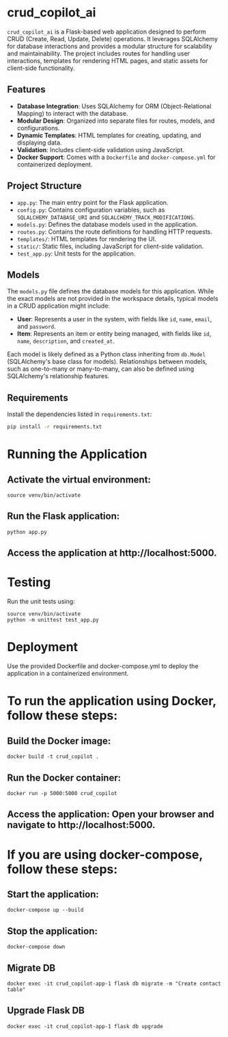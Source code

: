 # crud_copilot_ai

`crud_copilot_ai` is a Flask-based web application designed to perform CRUD (Create, Read, Update, Delete) operations. It leverages SQLAlchemy for database interactions and provides a modular structure for scalability and maintainability. The project includes routes for handling user interactions, templates for rendering HTML pages, and static assets for client-side functionality.

## Features

- **Database Integration**: Uses SQLAlchemy for ORM (Object-Relational Mapping) to interact with the database.
- **Modular Design**: Organized into separate files for routes, models, and configurations.
- **Dynamic Templates**: HTML templates for creating, updating, and displaying data.
- **Validation**: Includes client-side validation using JavaScript.
- **Docker Support**: Comes with a `Dockerfile` and `docker-compose.yml` for containerized deployment.

## Project Structure

- `app.py`: The main entry point for the Flask application.
- `config.py`: Contains configuration variables, such as `SQLALCHEMY_DATABASE_URI` and `SQLALCHEMY_TRACK_MODIFICATIONS`.
- `models.py`: Defines the database models used in the application.
- `routes.py`: Contains the route definitions for handling HTTP requests.
- `templates/`: HTML templates for rendering the UI.
- `static/`: Static files, including JavaScript for client-side validation.
- `test_app.py`: Unit tests for the application.

## Models

The `models.py` file defines the database models for this application. While the exact models are not provided in the workspace details, typical models in a CRUD application might include:

- **User**: Represents a user in the system, with fields like `id`, `name`, `email`, and `password`.
- **Item**: Represents an item or entity being managed, with fields like `id`, `name`, `description`, and `created_at`.

Each model is likely defined as a Python class inheriting from `db.Model` (SQLAlchemy's base class for models). Relationships between models, such as one-to-many or many-to-many, can also be defined using SQLAlchemy's relationship features.

## Requirements

Install the dependencies listed in `requirements.txt`:

```bash
pip install -r requirements.txt
```


# Running the Application

## Activate the virtual environment:

```
source venv/bin/activate
```

## Run the Flask application:

```
python app.py
```

## Access the application at http://localhost:5000.

# Testing
Run the unit tests using:

```
source venv/bin/activate
python -m unittest test_app.py
```


# Deployment
Use the provided Dockerfile and docker-compose.yml to deploy the application in a containerized environment.

# To run the application using Docker, follow these steps:
## Build the Docker image:

```
docker build -t crud_copilot .
```

## Run the Docker container:
```
docker run -p 5000:5000 crud_copilot
```

## Access the application: Open your browser and navigate to http://localhost:5000.

# If you are using docker-compose, follow these steps:

## Start the application:

```
docker-compose up --build
```

## Stop the application:

```
docker-compose down
```

## Migrate DB

```
docker exec -it crud_copilot-app-1 flask db migrate -m "Create contact table"
```

## Upgrade Flask DB
```
docker exec -it crud_copilot-app-1 flask db upgrade
```